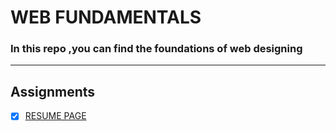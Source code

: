 # **WEB FUNDAMENTALS**

### In this repo ,you can find the foundations of web designing

***

## **Assignments**
- [x] [RESUME PAGE](./Resume/index.html)

